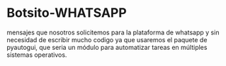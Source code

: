 # Botsito-WHATSAPP
mensajes que nosotros solicitemos para la plataforma de whatsapp y sin necesidad de escribir mucho codigo ya que usaremos el paquete de pyautogui, que seria un módulo para automatizar tareas en múltiples sistemas operativos.
